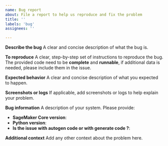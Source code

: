 ```yaml
---
name: Bug report
about: File a report to help us reproduce and fix the problem
title: ''
labels: 'bug'
assignees: ''

---
```


**Describe the bug**
A clear and concise description of what the bug is.

**To reproduce**
A clear, step-by-step set of instructions to reproduce the bug.
The provided code need to be **complete** and **runnable**, if additional data is needed, please include them in the issue.

**Expected behavior**
A clear and concise description of what you expected to happen.

**Screenshots or logs**
If applicable, add screenshots or logs to help explain your problem.

**Bug information**
A description of your system. Please provide:
- **SageMaker Core version**:
- **Python version**:
- **Is the issue with autogen code or with generate code ?**:


**Additional context**
Add any other context about the problem here.
